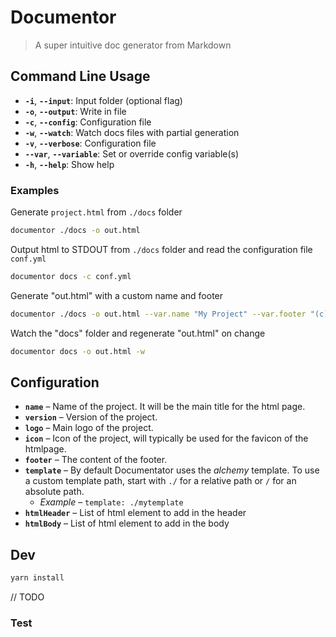 # Documentor

> A super intuitive doc generator from Markdown

## Command Line Usage

- **`-i`**, **`--input`**: Input folder (optional flag)
- **`-o`**, **`--output`**: Write in file
- **`-c`**, **`--config`**: Configuration file
- **`-w`**, **`--watch`**: Watch docs files with partial generation
- **`-v`**, **`--verbose`**: Configuration file
- **`--var`**, **`--variable`**: Set or override config variable(s)
- **`-h`**, **`--help`**: Show help

### Examples

Generate `project.html` from `./docs` folder

```bash
documentor ./docs -o out.html
```

Output html to STDOUT from `./docs` folder and read the configuration file `conf.yml`

```bash
documentor docs -c conf.yml
```

Generate "out.html" with a custom name and footer

```bash
documentor ./docs -o out.html --var.name "My Project" --var.footer "(c) Project 1.0"
```

Watch the "docs" folder and regenerate "out.html" on change

```bash
documentor docs -o out.html -w
```

## Configuration

- **`name`** – Name of the project. It will be the main title for the html page.
- **`version`** – Version of the project.
- **`logo`** – Main logo of the project.
- **`icon`** – Icon of the project, will typically be used for the favicon of the htmlpage.
- **`footer`** – The content of the footer.
- **`template`** – By default Documentator uses the *alchemy* template. To use a custom template path, start with `./` for a relative path or `/` for an absolute path.
  - *Example* – `template: ./mytemplate`
- **`htmlHeader`** – List of html element to add in the header
- **`htmlBody`** – List of html element to add in the body

## Dev

```bash
yarn install
```

// TODO

### Test
